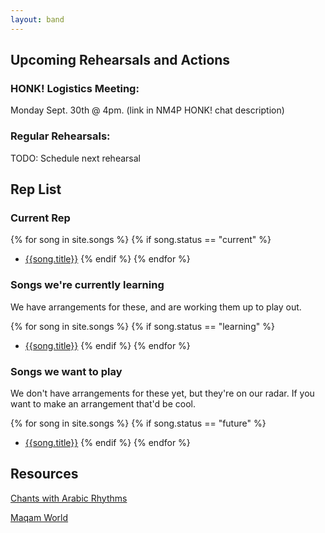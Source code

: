 ```yaml
---
layout: band
---
```

## Upcoming Rehearsals and Actions

### HONK! Logistics Meeting:
Monday Sept. 30th @ 4pm. (link in NM4P HONK! chat description)

### Regular Rehearsals:
TODO: Schedule next rehearsal

## Rep List
### Current Rep

{% for song in site.songs %}
{% if song.status == "current" %}
- [{{song.title}}]({{song.url}})
{% endif %}
{% endfor %}

### Songs we're currently learning
We have arrangements for these, and are working them up to play out.

{% for song in site.songs %}
{% if song.status == "learning" %}
- [{{song.title}}]({{song.url}})
{% endif %}
{% endfor %}

### Songs we want to play
We don't have arrangements for these yet, but they're on our radar.
If you want to make an arrangement that'd be cool.

{% for song in site.songs %}
{% if song.status == "future" %}
- [{{song.title}}]({{song.url}})
{% endif %}
{% endfor %}

## Resources

[Chants with Arabic Rhythms](/chants_and_rhythms.html)

[Maqam World](https://maqamworld.com/)
